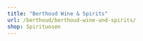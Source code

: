 ```yaml
---
title: "Berthoud Wine & Spirits"
url: /berthoud/berthoud-wine-und-spirits/
shop: Spirituosen
---
```

